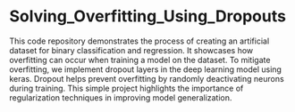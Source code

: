 # Solving_Overfitting_Using_Dropouts

 This code repository demonstrates the process of creating an artificial dataset for binary classification and regression. 
 It showcases how overfitting can occur when training a model on the dataset. To mitigate overfitting, we 
 implement dropout layers in the deep learning model using keras. Dropout helps prevent overfitting by randomly deactivating 
 neurons during training. This simple project highlights the importance of regularization techniques in improving model generalization.
